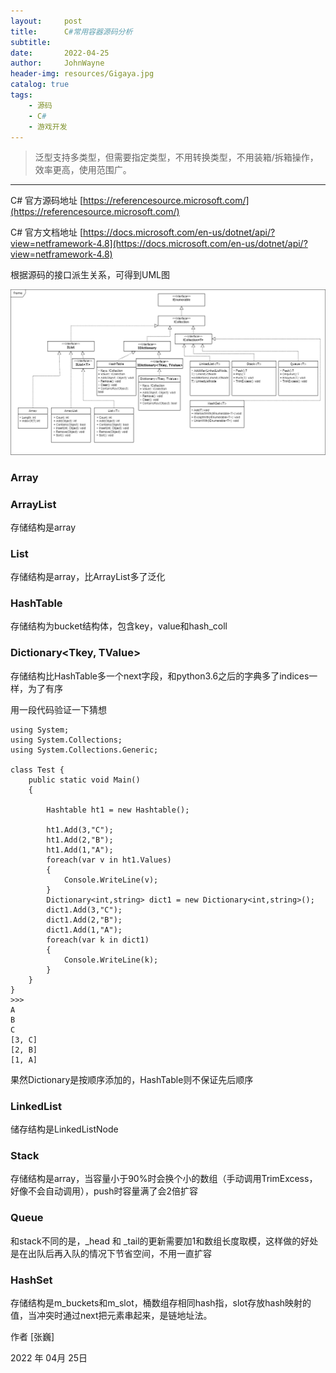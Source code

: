 ```yaml
---
layout:     post
title:      C#常用容器源码分析
subtitle:   
date:       2022-04-25
author:     JohnWayne
header-img: resources/Gigaya.jpg
catalog: true
tags:
    - 源码
    - C#
    - 游戏开发
---
```


>泛型支持多类型，但需要指定类型，不用转换类型，不用装箱/拆箱操作，效率更高，使用范围广。

------

C# 官方源码地址
[https://referencesource.microsoft.com/](https://referencesource.microsoft.com/)

C# 官方文档地址
[https://docs.microsoft.com/en-us/dotnet/api/?view=netframework-4.8](https://docs.microsoft.com/en-us/dotnet/api/?view=netframework-4.8)

根据源码的接口派生关系，可得到UML图

![](https://raw.githubusercontent.com/johnwayne1995/johnwayne1995.github.io/master/resources/2022-04-25-C%23常用容器源码分析/UML.png)

### Array

### ArrayList
存储结构是array

### List<T>
存储结构是array，比ArrayList多了泛化

### HashTable
存储结构为bucket结构体，包含key，value和hash_coll

### Dictionary<Tkey, TValue>
存储结构比HashTable多一个next字段，和python3.6之后的字典多了indices一样，为了有序

用一段代码验证一下猜想
```CSharp
using System; 
using System.Collections;
using System.Collections.Generic; 
  
class Test { 
    public static void Main() 
    { 
  
        Hashtable ht1 = new Hashtable(); 
  
        ht1.Add(3,"C"); 
        ht1.Add(2,"B"); 
        ht1.Add(1,"A"); 
        foreach(var v in ht1.Values)
        {
            Console.WriteLine(v); 
        }
        Dictionary<int,string> dict1 = new Dictionary<int,string>();
        dict1.Add(3,"C");  
        dict1.Add(2,"B");  
        dict1.Add(1,"A"); 
        foreach(var k in dict1)
        {
            Console.WriteLine(k); 
        }
    } 
}
>>>
A
B
C
[3, C]
[2, B]
[1, A]
```
  
果然Dictionary是按顺序添加的，HashTable则不保证先后顺序

### LinkedList<T>
储存结构是LinkedListNode

### Stack<T>
存储结构是array，当容量小于90%时会换个小的数组（手动调用TrimExcess，好像不会自动调用），push时容量满了会2倍扩容

### Queue<T>
和stack不同的是，_head 和 _tail的更新需要加1和数组长度取模，这样做的好处是在出队后再入队的情况下节省空间，不用一直扩容

### HashSet<T>
存储结构是m_buckets和m_slot，桶数组存相同hash指，slot存放hash映射的值，当冲突时通过next把元素串起来，是链地址法。

作者 [张巍]

2022 年 04月 25日    




